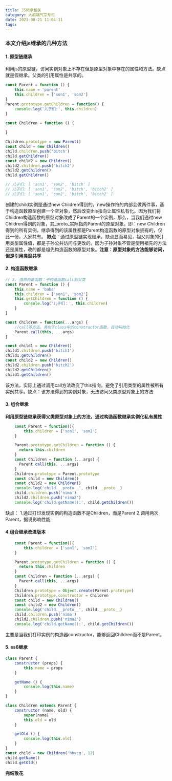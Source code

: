 ```yaml
---
title: JS继承相关
category: 大前端气宗专栏
date: 2023-08-21 11:04:11
tags:
---
```


### 本文介绍js继承的几种方法

#### 1. 原型链继承
利用js的原型链，访问实例对象上不存在但是原型对象中存在的属性和方法。缺点就是假继承。父类的引用属性是共享的。
```javascript
const Parent = function () {
    this.name = 'parent'
    this.children = ['son1', 'son2']
}
Parent.prototype.getChildren = function() {
    console.log('儿子们:', this.children)
}

const Children = function () {
    
}

Children.prototype = new Parent()
const child = new Children()
child.children.push('bitch')
child.getChildren()
const child2 = new Children()
child2.children.push('bitch2')
child2.getChildren()
child.getChildren()

// 儿子们: [ 'son1', 'son2', 'bitch' ]
// 儿子们: [ 'son1', 'son2', 'bitch', 'bitch2' ]
// 儿子们: [ 'son1', 'son2', 'bitch', 'bitch2' ]
```
创建的child实例是通过new Children得到的，new操作符的内部会做两件事，基于构造函数原型创建一个空对象，然后改变this指向让属性私有化。因为我们将Children构造函数的原型对象改成了Parent的一个实例，那么，当我们通过new Children得到的对象，其_proto_实际指向Parent的原型对象。即：new Children得到的所有实例，继承得到的该属性都是Parent构造函数的原型对象拥有的，仅此一份，大家共有。
**缺点**：通过原型链实现继承，缺点显而易见，祖父对象的引用类型属性值，都是子孙公共访问与更改的。因为子孙对象不管是使用祖先的方法还是属性，改的都是祖先构造函数的原型对象。**注意：原型对象的方法能够访问，但是引用类型共享**


#### 2. 构造函数继承

```javascript
// 2. 借用构造函数：子构造函数call到父类
const Parent = function () {
    this.name = 'baba'
    this.children = ['son1', 'son2']
    this.getChildren = function () {
        console.log('儿子们：', this.children)
    }
}

const Children = function(...args) {
    //call等方法，类似于class中的constructor函数，自动初始化
    Parent.call(this, ...args)
}

const child1 = new Children()
child1.children.push('bitch1')
child1.getChildren()
const child2 = new Children()
child2.children.push('bitch2')
child2.getChildren()
child1.getChildren()
```
该方法，实际上通过调用call方法改变了this指向。避免了引用类型的属性被所有实例共享。缺点：该方法得到的实例对象，无法访问父类原型对象上的方法


#### 3. 组合继承
**利用原型链继承获得父类原型对象上的方法，通过构造函数继承实例化私有属性**
```javascript
    const Parent = function(){
        this.children = ['son1', 'son2']
    }

    Parent.prototype.getChildren = function () {
      return this.children
    }
    const Children = function (...args) {
      Parent.call(this, ...args)
    }
    Children.prototype = Parent.prototype
    const child = new Children()
    const child2 = new Children()
    console.log('child.__proto__', child.__proto__)
    child.children.push('nima')
    child2.children.push('nima2')
    console.log('child.getName():', child.getChildren())
```
缺点：
1.通过打印发现实例的构造函数不是Children，而是Parent
2.调用两次Parent，据说影响性能

#### 4.组合继承改进版本
```javascript
    const Parent = function(){
        this.children = ['son1', 'son2']
    }

    Parent.prototype.getChildren = function () {
      return this.children
    }
    const Children = function (...args) {
      Parent.call(this, ...args)
    }
    Children.prototype = Object.create(Parent.prototype)
    Children.prototype.constructor = Children
    const child = new Children()
    const child2 = new Children()
    console.log('child.__proto__', child.__proto__)
    child.children.push('nima')
    child2.children.push('nima2')
    console.log('child.getName():', child.getChildren())
```
主要是当我们打印实例的构造器constructor，能够返回Children而不是Parent。

#### 5. es6继承
```javascript
class Parent {
    constructor (props) {
        this.name = props
    }

    getName () {
        console.log(this.name)
    }
}

class Children extends Parent {
    constructor (name, old) {
        super(name)
        this.old = old
    }

    getOld () {
        console.log(this.old)
    }
}
const child = new Children('hhvcg', 12)
child.getName()
child.getOld()
```
**完结散花**